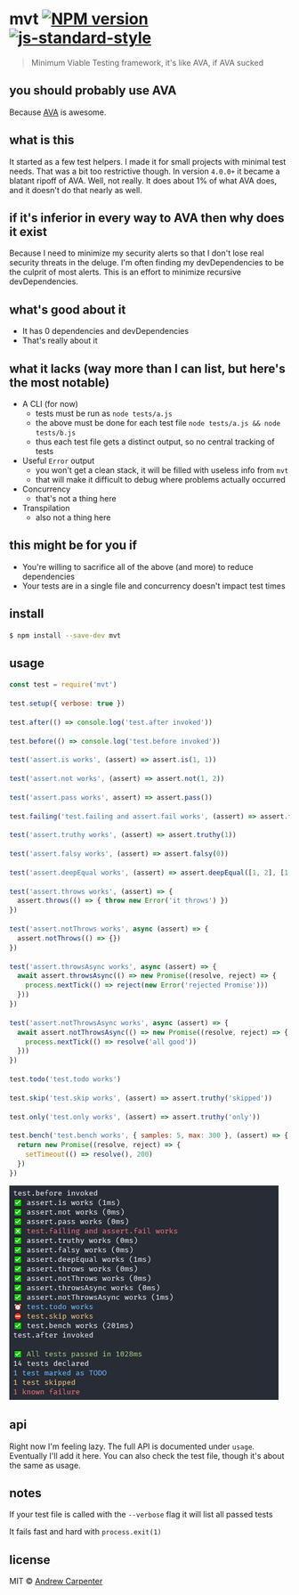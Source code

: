 # mvt [![NPM version](https://badge.fury.io/js/mvt.svg)](https://npmjs.org/package/mvt)   [![js-standard-style](https://img.shields.io/badge/code%20style-standard-brightgreen.svg?style=flat)](https://github.com/feross/standard)   

> Minimum Viable Testing framework, it's like AVA, if AVA sucked

## you should probably use AVA
Because [AVA](https://github.com/avajs/ava) is awesome.

## what is this
It started as a few test helpers. I made it for small projects with minimal
test needs. That was a bit too restrictive though. In version `4.0.0+` it became
a blatant ripoff of AVA. Well, not really. It does about 1% of what AVA does,
and it doesn't do that nearly as well.

## if it's inferior in every way to AVA then why does it exist
Because I need to minimize my security alerts so that I don't lose real security
threats in the deluge. I'm often finding my devDependencies to be the culprit
of most alerts. This is an effort to minimize recursive devDependencies.

## what's good about it
- It has 0 dependencies and devDependencies
- That's really about it

## what it lacks (way more than I can list, but here's the most notable)
- A CLI (for now)
  - tests must be run as `node tests/a.js`
  - the above must be done for each test file `node tests/a.js && node tests/b.js`
  - thus each test file gets a distinct output, so no central tracking of tests
- Useful `Error` output
  - you won't get a clean stack, it will be filled with useless info from `mvt`
  - that will make it difficult to debug where problems actually occurred
- Concurrency
  - that's not a thing here
- Transpilation
  - also not a thing here

## this might be for you if
- You're willing to sacrifice all of the above (and more) to reduce dependencies
- Your tests are in a single file and concurrency doesn't impact test times

## install

```sh
$ npm install --save-dev mvt
```

## usage

```js
const test = require('mvt')

test.setup({ verbose: true })

test.after(() => console.log('test.after invoked'))

test.before(() => console.log('test.before invoked'))

test('assert.is works', (assert) => assert.is(1, 1))

test('assert.not works', (assert) => assert.not(1, 2))

test('assert.pass works', assert) => assert.pass())

test.failing('test.failing and assert.fail works', (assert) => assert.fail())

test('assert.truthy works', (assert) => assert.truthy(1))

test('assert.falsy works', (assert) => assert.falsy(0))

test('assert.deepEqual works', (assert) => assert.deepEqual([1, 2], [1, 2]))

test('assert.throws works', (assert) => {
  assert.throws(() => { throw new Error('it throws') })
})

test('assert.notThrows works', async (assert) => {
  assert.notThrows(() => {})
})

test('assert.throwsAsync works', async (assert) => {
  await assert.throwsAsync(() => new Promise((resolve, reject) => {
    process.nextTick(() => reject(new Error('rejected Promise')))
  }))
})

test('assert.notThrowsAsync works', async (assert) => {
  await assert.notThrowsAsync(() => new Promise((resolve, reject) => {
    process.nextTick(() => resolve('all good'))
  }))
})

test.todo('test.todo works')

test.skip('test.skip works', (assert) => assert.truthy('skipped'))

test.only('test.only works', (assert) => assert.truthy('only'))

test.bench('test.bench works', { samples: 5, max: 300 }, (assert) => {
  return new Promise((resolve, reject) => {
    setTimeout(() => resolve(), 200)
  })
})
```

![Output](images/output.png)

## api

Right now I'm feeling lazy. The full API is documented under `usage`. Eventually
I'll add it here. You can also check the test file, though it's about the same
as usage.

## notes

If your test file is called with the `--verbose` flag it will list all passed tests

It fails fast and hard with `process.exit(1)`

## license

MIT © [Andrew Carpenter](https://github.com/doesdev)
